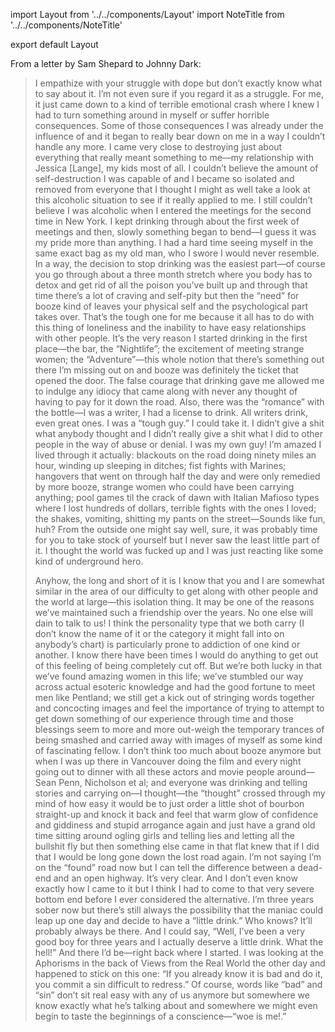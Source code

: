 import Layout from '../../components/Layout'
import NoteTitle from '../../components/NoteTitle'

export default Layout

<NoteTitle date="2017-08-05" title="Booze" />

From a letter by Sam Shepard to Johnny Dark:

> I empathize with your struggle with dope but don’t exactly know what to say about it. I’m not even sure if you regard it as a struggle. For me, it just came down to a kind of terrible emotional crash where I knew I had to turn something around in myself or suffer horrible consequences. Some of those consequences I was already under the influence of and it began to really bear down on me in a way I couldn’t handle any more. I came very close to destroying just about everything that really meant something to me—my relationship with Jessica [Lange], my kids most of all. I couldn’t believe the amount of self-destruction I was capable of and I became so isolated and removed from everyone that I thought I might as well take a look at this alcoholic situation to see if it really applied to me. I still couldn’t believe I was alcoholic when I entered the meetings for the second time in New York. I kept drinking through about the first week of meetings and then, slowly something began to bend—I guess it was my pride more than anything. I had a hard time seeing myself in the same exact bag as my old man, who I swore I would never resemble. In a way, the decision to stop drinking was the easiest part—of course you go through about a three month stretch where you body has to detox and get rid of all the poison you’ve built up and through that time there’s a lot of craving and self-pity but then the “need” for booze kind of leaves your physical self and the psychological part takes over. That’s the tough one for me because it all has to do with this thing of loneliness and the inability to have easy relationships with other people. It’s the very reason I started drinking in the first place—the bar, the “Nightlife”; the excitement of meeting strange women; the “Adventure”—this whole notion that there’s something out there I’m missing out on and booze was definitely the ticket that opened the door. The false courage that drinking gave me allowed me to indulge any idiocy that came along with never any thought of having to pay for it down the road. Also, there was the “romance” with the bottle—I was a writer, I had a license to drink. All writers drink, even great ones. I was a “tough guy.” I could take it. I didn’t give a shit what anybody thought and I didn’t really give a shit what I did to other people in the way of abuse or denial. I was my own guy! I’m amazed I lived through it actually: blackouts on the road doing ninety miles an hour, winding up sleeping in ditches; fist fights with Marines; hangovers that went on through half the day and were only remedied by more booze, strange women who could have been carrying anything; pool games til the crack of dawn with Italian Mafioso types where I lost hundreds of dollars, terrible fights with the ones I loved; the shakes, vomiting, shitting my pants on the street—Sounds like fun, huh? From the outside one might say well, sure, it was probably time for you to take stock of yourself but I never saw the least little part of it. I thought the world was fucked up and I was just reacting like some kind of underground hero.
>
> Anyhow, the long and short of it is I know that you and I are somewhat similar in the area of our difficulty to get along with other people and the world at large—this isolation thing. It may be one of the reasons we’ve maintained such a friendship over the years. No one else will dain to talk to us! I think the personality type that we both carry (I don’t know the name of it or the category it might fall into on anybody’s chart) is particularly prone to addiction of one kind or another. I know there have been times I would do anything to get out of this feeling of being completely cut off. But we’re both lucky in that we’ve found amazing women in this life; we’ve stumbled our way across actual esoteric knowledge and had the good fortune to meet men like Pentland; we still get a kick out of stringing words together and concocting images and feel the importance of trying to attempt to get down something of our experience through time and those blessings seem to more and more out-weigh the temporary trances of being smashed and carried away with images of myself as some kind of fascinating fellow. I don’t think too much about booze anymore but when I was up there in Vancouver doing the film and every night going out to dinner with all these actors and movie people around—Sean Penn, Nicholson et al; and everyone was drinking and telling stories and carrying on—I thought—the “thought” crossed through my mind of how easy it would be to just order a little shot of bourbon straight-up and knock it back and feel that warm glow of confidence and giddiness and stupid arrogance again and just have a grand old time sitting around ogling girls and telling lies and letting all the bullshit fly but then something else came in that flat knew that if I did that I would be long gone down the lost road again. I’m not saying I’m on the “found” road now but I can tell the difference between a dead-end and an open highway. It’s very clear. And I don’t even know exactly how I came to it but I think I had to come to that very severe bottom end before I ever considered the alternative. I’m three years sober now but there’s still always the possibility that the maniac could leap up one day and decide to have a “little drink.” Who knows? It’ll probably always be there. And I could say, “Well, I’ve been a very good boy for three years and I actually deserve a little drink. What the hell!” And there I’d be—right back where I started. I was looking at the Aphorisms in the back of Views from the Real World the other day and happened to stick on this one: “If you already know it is bad and do it, you commit a sin difficult to redress.” Of course, words like “bad” and “sin” don’t sit real easy with any of us anymore but somewhere we know exactly what he’s talking about and somewhere we might even begin to taste the beginnings of a conscience—“woe is me!.”
